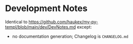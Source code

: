 Development Notes
=================

Identical to <https://github.com/haukex/my-py-templ/blob/main/dev/DevNotes.md> except:
- no documentation generation; Changelog is `CHANGELOG.md`
